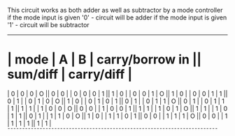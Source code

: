 This circuit works as both adder as well as subtractor by a mode controller
if the mode input is given '0' - circuit will be adder
if the mode input is given '1' - circuit will be subtractor

________________________________________________________________________
|  mode  |    A   |   B   | carry/borrow in || sum/diff |  carry/diff  |
========================================================================
|   0    |    0   |   0   |        O        ||     0    |       0      |
|   0    |    0   |   0   |        1        ||     1    |       0      |
|   0    |    0   |   1   |        O        ||     1    |       0      |
|   0    |    0   |   1   |        1        ||     0    |       1      |
|   0    |    1   |   0   |        O        ||     1    |       0      |
|   0    |    1   |   0   |        1        ||     0    |       1      |
|   0    |    1   |   1   |        O        ||     0    |       1      |
|   0    |    1   |   1   |        1        ||     1    |       1      |
|   1    |    0   |   0   |        O        ||     0    |       0      |
|   1    |    0   |   0   |        1        ||     1    |       1      |
|   1    |    0   |   1   |        O        ||     1    |       1      |
|   1    |    0   |   1   |        1        ||     0    |       1      |
|   1    |    1   |   0   |        O        ||     1    |       0      |
|   1    |    1   |   0   |        1        ||     0    |       0      |
|   1    |    1   |   1   |        O        ||     0    |       0      |
|   1    |    1   |   1   |        1        ||     1    |       1      |
¯¯¯¯¯¯¯¯¯¯¯¯¯¯¯¯¯¯¯¯¯¯¯¯¯¯¯¯¯¯¯¯¯¯¯¯¯¯¯¯¯¯¯¯¯¯¯¯¯¯¯¯¯¯¯¯¯¯¯¯¯¯¯¯¯¯¯¯¯¯¯¯
